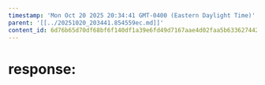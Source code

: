 ```yaml
---
timestamp: 'Mon Oct 20 2025 20:34:41 GMT-0400 (Eastern Daylight Time)'
parent: '[[../20251020_203441.854559ec.md]]'
content_id: 6d76b65d70df68bf6f140df1a39e6fd49d7167aae4d02faa5b63362744266256
---
```


# response:
